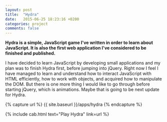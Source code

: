 ```yaml
---
layout: post
title:  "Hydra"
date:   2015-06-25 18:23:16 +0200
categories: project
comments: false
---
```


**Hydra is a simple, JavaScript game I've written in order to learn about JavaScript. It is also the first web application I've considered to be finished and published.**

I have decided to learn JavaScript by developing small applications and my plan was to finish Hydra first, before jumping into jQuery. Right now I feel I have managed to learn and understand how to interact JavaScript with HTML efficiently, how to work with objects, and acquired how to manipulate the DOM. But there is one more thing I would like to go through before starting jQuery, which is animations. Maybe that is going to be next update for Hydra.

{% capture url %}
{{ site.baseurl }}/apps/hydra
{% endcapture %}

{% include cab.html text="Play Hydra" link=url %}